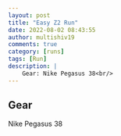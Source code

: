```yaml
---
layout: post
title: "Easy Z2 Run"
date: 2022-08-02 08:43:55
author: multishiv19
comments: true
category: [runs]
tags: [Run]
description: |
    Gear: Nike Pegasus 38<br/>
---
```


## Gear
Nike Pegasus 38



<div width='100%' class='strava-embed-placeholder' data-embed-type='activity' data-embed-id='7566713086'></div>
<script src='https://strava-embeds.com/embed.js'></script>
